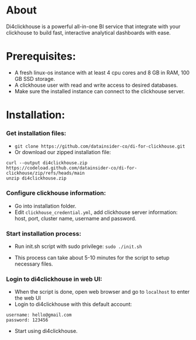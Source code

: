 # About

Di4clickhouse is a powerful all-in-one BI service that integrate with your clickhouse to build fast, interactive
analytical dashboards with ease.

# Prerequisites:

- A fresh linux-os instance with at least 4 cpu cores and 8 GB in RAM, 100 GB SSD storage.
- A clickhouse user with read and write access to desired databases.
- Make sure the installed instance can connect to the clickhouse server.

# Installation:

### Get installation files:

- `git clone https://github.com/datainsider-co/di-for-clickhouse.git`
- Or download our zipped installation file:

```shell
curl --output di4clickhouse.zip https://codeload.github.com/datainsider-co/di-for-clickhouse/zip/refs/heads/main
unzip di4clickhouse.zip
```

### Configure clickhouse information:

- Go into installation folder.
- Edit `clickhouse_credential.yml`, add clickhouse server information: host, port, cluster name, username and password.

### Start installation process:

- Run init.sh script with sudo privilege:
  `sudo ./init.sh`

- This process can take about 5-10 minutes for the script to setup necessary files.

### Login to di4clickhouse in web UI:

- When the script is done, open web browser and go to `localhost` to enter the web UI
- Login to di4clickhouse with this default account:

```shell
username: hello@gmail.com
password: 123456
```

- Start using di4clickhouse.
